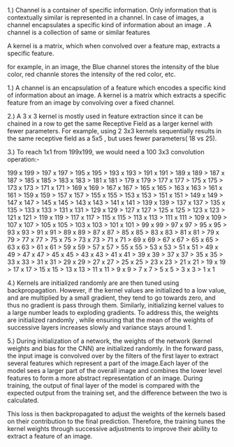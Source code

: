 1.) Channel is a container of specific information. Only information that is contextually similar is represented in a channel. In case of images,  a channel encapsulates a specific kind of information about an image . A channel is a collection of same or similar features

A kernel is a matrix, which when convolved over a feature map, extracts a specific feature. 

for example, in an image, the Blue channel stores the intensity of the blue color, red channle stores the intensity of the red color, etc. 

1.) A channel is an encapsulation of a feature which encodes a specific kind of information about an image. A kernel is a matrix which extracts a specific feature from an image by convolving over a fixed channel.

2.) A 3 x 3 kernel is mostly used in feature extraction since it can be chained in a row to get the same Receptive Field as a larger kernel with fewer parameters. For example, using 2 3x3 kernels sequentially results in the same receptive field as a 5x5 , but uses fewer parameters( 18 vs 25).

3.) To reach 1x1 from 199x199, we would need a 100 3x3 convolution operation:-

199 x 199 > 197 x 197 > 195 x 195 > 193 x 193 > 191 x 191 > 189 x 189 > 187 x 187 > 185 x 185 > 183 x 183 > 181 x 181 > 179 x 179 > 177 x 177 > 175 x 175 > 173 x 173 > 171 x 171 > 169 x 169 > 167 x 167 > 165 x 165 > 163 x 163 > 161 x 161 > 159 x 159 > 157 x 157 > 155 x 155 > 153 x 153 > 151 x 151 > 149 x 149 > 147 x 147 > 145 x 145 > 143 x 143 > 141 x 141 > 139 x 139 > 137 x 137 > 135 x 135 > 133 x 133 > 131 x 131 > 129 x 129 > 127 x 127 > 125 x 125 > 123 x 123 > 121 x 121 > 119 x 119 > 117 x 117 > 115 x 115 > 113 x 113 > 111 x 111 > 109 x 109 > 107 x 107 > 105 x 105 > 103 x 103 > 101 x 101 > 99 x 99 > 97 x 97 > 95 x 95 > 93 x 93 > 91 x 91 > 89 x 89 > 87 x 87 > 85 x 85 > 83 x 83 > 81 x 81 > 79 x 79 > 77 x 77 > 75 x 75 > 73 x 73 > 71 x 71 > 69 x 69 > 67 x 67 > 65 x 65 > 63 x 63 > 61 x 61 > 59 x 59 > 57 x 57 > 55 x 55 > 53 x 53 > 51 x 51 > 49 x 49 > 47 x 47 > 45 x 45 > 43 x 43 > 41 x 41 > 39 x 39 > 37 x 37 > 35 x 35 > 33 x 33 > 31 x 31 > 29 x 29 > 27 x 27 > 25 x 25 > 23 x 23 > 21 x 21 > 19 x 19 > 17 x 17 > 15 x 15 > 13 x 13 > 11 x 11 > 9 x 9 > 7 x 7 > 5 x 5 > 3 x 3 > 1 x 1

4.) Kernels are initialized randomly are are then tuned using backpropagation. However, if the kernel values are initialized to a low value, and are multiplied by a small gradient, they tend to go towards zero, and thus no gradient is pass through them. Similarly, initializing kernel values to a large number leads to exploding gradients. To address this, the weights are initialized randomly , while ensuring that the mean of the weights of successive layers increases slowly and variance stays around 1.

5.) During initialization of a network, the weights of the network (kernel weights and bias for the CNN) are initialized randomly. In the forward pass, the input image is convolved over by the filters of the first layer to extract several features which represent a part of the image.Each layer of the model sees a larger part of the overall image and combines the lower level features to form a more abstract representation of an image. During training, the output of final layer of the model is compared with the expected output from the training set, and the difference between the two is calculated. 



This loss is then backpropagated to adjust the weights of the kernels based on their contribution to the final prediction. Therefore, the training tunes the kernel weights through successive adjustments to improve their ability to extract a feature of an image.